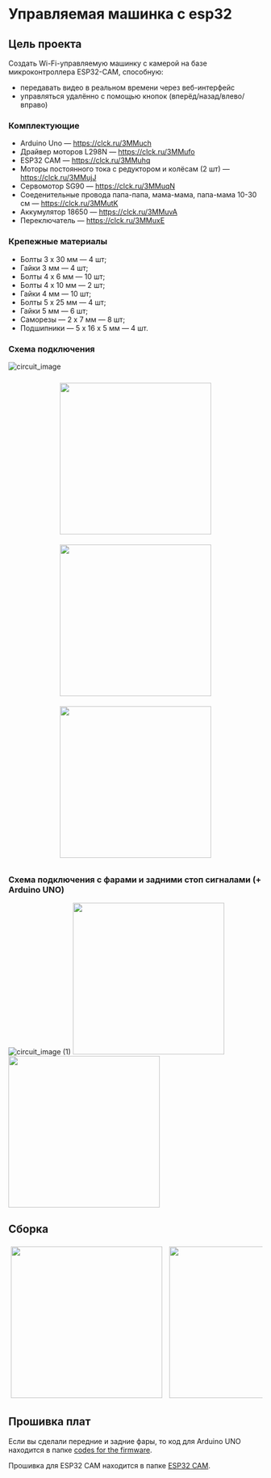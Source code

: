 # Управляемая машинка с esp32

## Цель проекта
Создать Wi-Fi-управляемую машинку с камерой на базе микроконтроллера ESP32-CAM, способную:
- передавать видео в реальном времени через веб-интерфейс
- управляться удалённо с помощью кнопок (вперёд/назад/влево/вправо)

### Комплектующие
- Arduino Uno — https://clck.ru/3MMuch
- Драйвер моторов L298N — https://clck.ru/3MMufo
- ESP32 CAM — https://clck.ru/3MMuhq
- Моторы постоянного тока с редуктором и колёсам (2 шт) — https://clck.ru/3MMujJ
- Сервомотор SG90 — https://clck.ru/3MMuqN
- Соеденительные провода папа-папа, мама-мама, папа-мама 10-30 см — https://clck.ru/3MMutK
- Аккумулятор 18650 — https://clck.ru/3MMuvA
- Переключатель — https://clck.ru/3MMuxE

### Крепежные материалы 
- Болты 3 х 30 мм — 4 шт;
- Гайки 3 мм — 4 шт;
- Болты 4 х 6 мм — 10 шт;
- Болты 4 х 10 мм — 2 шт;
- Гайки 4 мм — 10 шт;
- Болты 5 х 25 мм — 4 шт;
- Гайки 5 мм — 6 шт;
- Саморезы — 2 х 7 мм — 8 шт;
- Подшипники — 5 х 16 х 5 мм — 4 шт.

### Схема подключения 
![circuit_image](https://github.com/user-attachments/assets/9762e217-04d1-4e3b-a1ae-de5b6fcbc37e)
<div align="center">
  <img src="https://github.com/user-attachments/assets/b89510ce-1c5d-42d8-baca-873d24c12bb7" width="300" style="display: inline-block; margin: 10px;">
  <img src="https://github.com/user-attachments/assets/61e9d958-426e-4d18-b36b-81e035d61759" width="300" style="display: inline-block; margin: 10px;">
  <img src="https://github.com/user-attachments/assets/9da33ab6-9e39-47ad-8a04-3204cf79c0df" width="300" style="display: inline-block; margin: 10px;">
</div>

### Схема подключения с фарами и задними стоп сигналами (+ Arduino UNO)
![circuit_image (1)](https://github.com/user-attachments/assets/9495fef7-f646-4586-aa94-9977dd09a772)
<img src="https://github.com/user-attachments/assets/a05c4e09-df53-4951-871b-30dd9479ca83" width="300">
<img src="https://github.com/user-attachments/assets/51f3840b-4a47-49f9-ba17-175c9df41d46" width="300">

## Сборка
<div style="text-align:center; white-space:nowrap; overflow-x:auto;">
  <img src="https://github.com/user-attachments/assets/ef786e53-52a5-4dc4-839c-20efae7600ea" width="300" style="display:inline-block; margin:5px;">
  <img src="https://github.com/user-attachments/assets/c677534f-5a10-450c-a064-2068cc90e920" width="300" style="display:inline-block; margin:5px;">
  <img src="https://github.com/user-attachments/assets/252a005d-cf1b-4da2-9adb-f30bec0504b3" width="300" style="display:inline-block; margin:5px;">
  <img src="https://github.com/user-attachments/assets/0ce170c0-7a1c-4320-a405-ff12504381af" width="300" style="display:inline-block; margin:5px;">
  <img src="https://github.com/user-attachments/assets/7c9e0ed1-6d75-4dde-86a0-88c335f7f4ea" width="300" style="display:inline-block; margin:5px;">
  <img src="https://github.com/user-attachments/assets/54334318-78cb-469f-becd-4d58a9d72802" width="300" style="display:inline-block; margin:5px;">
  <img src="https://github.com/user-attachments/assets/d78b9f1b-a8c6-4ebf-ae74-bd6212327387" width="300" style="display:inline-block; margin:5px;">
  <img src="https://github.com/user-attachments/assets/29d420fc-99d8-483e-af6d-cc5282f626cd" width="300" style="display:inline-block; margin:5px;">
  <img src="https://github.com/user-attachments/assets/ca8eb34c-cb15-4767-9bfd-d3552be64aec" width="300" style="display:inline-block; margin:5px;">
</div>

## Прошивка плат
Если вы сделали передние и задние фары, то код для Arduino UNO находится в папке [codes for the firmware](https://github.com/Kirilligu/Internet-of-Things/blob/main/PROJECT/codes%20for%20the%20firmware/headlights.ino).

Прошивка для ESP32 CAM находится в папке [ESP32 CAM](https://github.com/Kirilligu/Internet-of-Things/tree/main/PROJECT/codes%20for%20the%20firmware/ESP32%20CAM).
